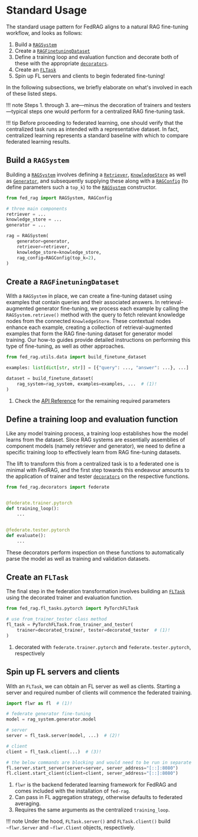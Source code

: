 # Standard Usage

The standard usage pattern for FedRAG aligns to a natural RAG fine-tuning workflow,
and looks as follows:

1. Build a [`RAGSystem`](../api_reference/rag_system/index.md)
2. Create a [`RAGFinetuningDataset`](../api_reference/finetuning_datasets/index.md)
3. Define a training loop and evaluation function and decorate both of these with
the appropriate [`decorators`](../api_reference/decorators/index.md).
4. Create an [`FLTask`](../api_reference/fl_tasks/index.md)
5. Spin up FL servers and clients to begin federated fine-tuning!

In the following subsections, we briefly elaborate on what's involved in each of
these listed steps.

!!! note
    Steps 1. through 3. are—minus the decoration of trainers and testers—typical
    steps one would perform for a centralized RAG fine-tuning task.

!!! tip
    Before proceeding to federated learning, one should verify that the centralized
    task runs as intended with a representative dataset. In fact, centralized learning
    represents a standard baseline with which to compare federated learning results.

## Build a `RAGSystem`

Building a [`RAGSystem`](../api_reference/rag_system/index.md) involves defining
a [`Retriever`](../api_reference/retrievers/index.md),
[`KnowledgeStore`](../api_reference/knowledge_stores/index.md) as well as
[`Generator`](../api_reference/generators/index.md), and subsequently supplying
these along with a [`RAGConfig`](../api_reference/rag_system/index.md) (to define
parameters such a `top_k`) to the [`RAGSystem`](../api_reference/rag_system/index.md)
constructor.

``` py title="building a rag system"
from fed_rag import RAGSystem, RAGConfig

# three main components
retriever = ...
knowledge_store = ...
generator = ...

rag = RAGSystem(
    generator=generator,
    retriever=retriever,
    knowledge_store=knowledge_store,
    rag_config=RAGConfig(top_k=2),
)
```

## Create a `RAGFinetuningDataset`

With a `RAGSystem` in place, we can create a fine-tuning dataset using examples
that contain queries and their associated answers. In retrieval-augmented generator
fine-tuning, we process each example by calling the `RAGSystem.retrieve()` method
with the query to fetch relevant knowledge nodes from the connected `KnowledgeStore`.
These contextual nodes enhance each example, creating a collection of
retrieval-augmented examples that form the RAG fine-tuning dataset for generator
model training. Our how-to guides provide detailed instructions on performing this
type of fine-tuning, as well as other approaches.

``` py title="creating a RAG fine-tuning dataset"
from fed_rag.utils.data import build_finetune_dataset

examples: list[dict[str, str]] = [{"query": ..., "answer": ...}, ...]

dataset = build_finetune_dataset(
    rag_system=rag_system, examples=examples, ...  # (1)!
)
```

1. Check the [API Reference](../api_reference/finetuning_datasets/index.md) for
the remaining required parameters

## Define a training loop and evaluation function

Like any model training process, a training loop establishes how the model learns
from the dataset. Since RAG systems are essentially assemblies of component models
(namely retriever and generator), we need to define a specific training loop to effectively learn from RAG fine-tuning datasets.

The lift to transform this from a centralized task is to a federated one is minimal
with FedRAG, and the first step towards this endeavour amounts to the application
of trainer and tester [`decorators`](../api_reference/decorators/index.md)
on the respective functions.

``` py title="decorating training loops and evaluation functions"
from fed_rag.decorators import federate


@federate.trainer.pytorch
def training_loop():
    ...


@federate.tester.pytorch
def evaluate():
    ...
```

These decorators perform inspection on these functions to automatically parse
the model as well as training and validation datasets.

## Create an `FLTask`

The final step in the federation transformation involves building an
[`FLTask`](../api_reference/fl_tasks/index.md) using the decorated trainer and
evaluation function.

``` py title="defining the FL task"
from fed_rag.fl_tasks.pytorch import PyTorchFLTask

# use from_trainer_tester class method
fl_task = PyTorchFLTask.from_trainer_and_tester(
    trainer=decorated_trainer, tester=decorated_tester  # (1)!
)
```

1. decorated with `federate.trainer.pytorch` and `federate.tester.pytorch`, respectively

## Spin up FL servers and clients

With an `FLTask`, we can obtain an FL server as well as clients. Starting a server
and required number of clients will commence the federated training.

``` py title="getting server and clients"
import flwr as fl  # (1)!

# federate generator fine-tuning
model = rag_system.generator.model

# server
server = fl_task.server(model, ...)  # (2)!

# client
client = fl_task.client(...)  # (3)!

# the below commands are blocking and would need to be run in separate processes
fl.server.start_server(server=server, server_address="[::]:8080")
fl.client.start_client(client=client, server_address="[::]:8080")
```

1. `flwr` is the backend federated learning framework for FedRAG and comes included
with the installation of `fed-rag`.
2. Can pass in FL aggregation strategy, otherwise defaults to federated averaging.
3. Requires the same arguments as the centralized `training_loop`.

!!! note
    Under the hood, `FLTask.server()` and `FLTask.client()` build `~flwr.Server`
    and `~flwr.Client` objects, respectively.
